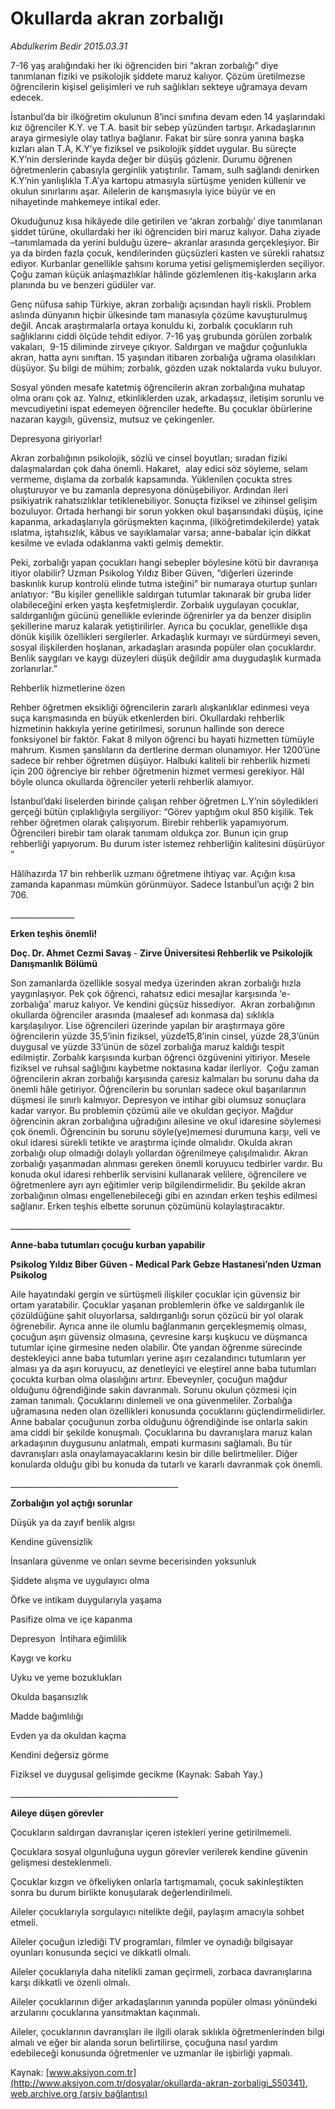 # Okullarda akran zorbalığı

*Abdulkerim Bedir 2015.03.31*

<div class="pNewsDetailMainContent" itemprop="articleBody">
 <p>
  7-16 yaş aralığındaki her iki öğrenciden biri “akran zorbalığı” diye tanımlanan fiziki ve psikolojik şiddete maruz kalıyor. Çözüm üretilmezse öğrencilerin kişisel gelişimleri ve ruh sağlıkları sekteye uğramaya devam edecek.
 </p>
 <p>
  İstanbul’da bir ilköğretim okulunun 8’inci sınıfına devam eden 14 yaşlarındaki kız öğrenciler K.Y. ve T.A. basit bir sebep yüzünden tartışır. Arkadaşlarının araya girmesiyle olay tatlıya bağlanır. Fakat bir süre sonra yanına başka kızları alan T.A, K.Y’ye fiziksel ve psikolojik şiddet uygular. Bu süreçte K.Y’nin derslerinde kayda değer bir düşüş gözlenir. Durumu öğrenen öğretmenlerin çabasıyla gerginlik yatıştırılır. Tamam, sulh sağlandı denirken K.Y’nin yanlışlıkla T.A’ya kartopu atmasıyla sürtüşme yeniden küllenir ve okulun sınırlarını aşar. Ailelerin de karışmasıyla iyice büyür ve en nihayetinde mahkemeye intikal eder.
 </p>
 <p>
  Okuduğunuz kısa hikâyede dile getirilen ve ‘akran zorbalığı’ diye tanımlanan şiddet türüne, okullardaki her iki öğrenciden biri maruz kalıyor. Daha ziyade –tanımlamada da yerini bulduğu üzere– akranlar arasında gerçekleşiyor. Bir ya da birden fazla çocuk, kendilerinden güçsüzleri kasten ve sürekli rahatsız ediyor. Kurbanlar genellikle şahsını koruma yetisi gelişmemişlerden seçiliyor. Çoğu zaman küçük anlaşmazlıklar hâlinde gözlemlenen itiş-kakışların arka planında bu ve benzeri güdüler var.
 </p>
 <p>
  Genç nüfusa sahip Türkiye, akran zorbalığı açısından hayli riskli. Problem aslında dünyanın hiçbir ülkesinde tam manasıyla çözüme kavuşturulmuş değil. Ancak araştırmalarla ortaya konuldu ki, zorbalık çocukların ruh sağlıklarını ciddi ölçüde tehdit ediyor. 7-16 yaş grubunda görülen zorbalık vakaları,  9-15 diliminde zirveye çıkıyor. Saldırgan ve mağdur çoğunlukla akran, hatta aynı sınıftan. 15 yaşından itibaren zorbalığa uğrama olasılıkları düşüyor. Şu bilgi de mühim; zorbalık, gözden uzak noktalarda vuku buluyor.
 </p>
 <p>
  Sosyal yönden mesafe katetmiş öğrencilerin akran zorbalığına muhatap olma oranı çok az. Yalnız, etkinliklerden uzak, arkadaşsız, iletişim sorunlu ve mevcudiyetini ispat edemeyen öğrenciler hedefte. Bu çocuklar öbürlerine nazaran kaygılı, güvensiz, mutsuz ve çekingenler.
 </p>
 <p>
  Depresyona giriyorlar!
 </p>
 <p>
  Akran zorbalığının psikolojik, sözlü ve cinsel boyutları; sıradan fiziki dalaşmalardan çok daha önemli. Hakaret,  alay edici söz söyleme, selam vermeme, dışlama da zorbalık kapsamında. Yüklenilen çocukta stres oluşturuyor ve bu zamanla depresyona dönüşebiliyor. Ardından ileri psikiyatrik rahatsızlıklar tetiklenebiliyor. Sonuçta fiziksel ve zihinsel gelişim bozuluyor. Ortada herhangi bir sorun yokken okul başarısındaki düşüş, içine kapanma, arkadaşlarıyla görüşmekten kaçınma, (ilköğretimdekilerde) yatak ıslatma, iştahsızlık, kâbus ve sayıklamalar varsa; anne-babalar için dikkat kesilme ve evlada odaklanma vakti gelmiş demektir.
 </p>
 <p>
  Peki, zorbalığı yapan çocukları hangi sebepler böylesine kötü bir davranışa itiyor olabilir? Uzman Psikolog Yıldız Biber Güven, “diğerleri üzerinde baskınlık kurup kontrolü elinde tutma isteğini” bir numaraya oturtup şunları anlatıyor: “Bu kişiler genellikle saldırgan tutumlar takınarak bir gruba lider olabileceğini erken yaşta keşfetmişlerdir. Zorbalık uygulayan çocuklar, saldırganlığın gücünü genellikle evlerinde öğrenirler ya da benzer disiplin şekillerine maruz kalarak yetiştirilirler. Ayrıca bu çocuklar, genellikle dışa dönük kişilik özellikleri sergilerler. Arkadaşlık kurmayı ve sürdürmeyi seven, sosyal ilişkilerden hoşlanan, arkadaşları arasında popüler olan çocuklardır. Benlik saygıları ve kaygı düzeyleri düşük değildir ama duygudaşlık kurmada zorlanırlar.”
 </p>
 <p>
  Rehberlik hizmetlerine özen
 </p>
 <p>
  Rehber öğretmen eksikliği öğrencilerin zararlı alışkanlıklar edinmesi veya suça karışmasında en büyük etkenlerden biri. Okullardaki rehberlik hizmetinin hakkıyla yerine getirilmesi, sorunun hallinde son derece fonksiyonel bir faktör. Fakat 8 milyon öğrenci bu hayati hizmetten tümüyle mahrum. Kısmen şanslıların da dertlerine derman olunamıyor. Her 1200’üne sadece bir rehber öğretmen düşüyor. Halbuki kaliteli bir rehberlik hizmeti için 200 öğrenciye bir rehber öğretmenin hizmet vermesi gerekiyor. Hâl böyle olunca okullarda öğrenciler yeterli rehberlik alamıyor.
 </p>
 <p>
  İstanbul’daki liselerden birinde çalışan rehber öğretmen L.Y’nin söyledikleri gerçeği bütün çıplaklığıyla sergiliyor: “Görev yaptığım okul 850 kişilik. Tek rehber öğretmen olarak çalışıyorum. Birebir rehberlik yapamıyorum. Öğrencileri birebir tam olarak tanımam oldukça zor. Bunun için grup rehberliği yapıyorum. Bu durum ister istemez rehberliğin kalitesini düşürüyor ”
 </p>
 <p>
  Hâlihazırda 17 bin rehberlik uzmanı öğretmene ihtiyaç var. Açığın kısa zamanda kapanması mümkün görünmüyor. Sadece İstanbul’un açığı 2 bin 706.
 </p>
 <p>
  ________________
 </p>
 <p>
  <strong>
   Erken teşhis önemli!
  </strong>
 </p>
 <p>
  <strong>
   Doç. Dr. Ahmet Cezmi Savaş
  </strong>
  -
  <strong>
   Zirve Üniversitesi Rehberlik ve Psikolojik Danışmanlık Bölümü
  </strong>
 </p>
 <p>
  Son zamanlarda özellikle sosyal medya üzerinden akran zorbalığı hızla yaygınlaşıyor. Pek çok öğrenci, rahatsız edici mesajlar karşısında ‘e-zorbalığa’ maruz kalıyor. Ve kendini güçsüz hissediyor.  Akran zorbalığının okullarda öğrenciler arasında (maalesef adı konmasa da) sıklıkla karşılaşılıyor. Lise öğrencileri üzerinde yapılan bir araştırmaya göre öğrencilerin yüzde 35,5’inin fiziksel, yüzde15,8’inin cinsel, yüzde 28,3’ünün duygusal ve yüzde 33’ünün de sözel zorbalığa maruz kaldığı tespit edilmiştir. Zorbalık karşısında kurban öğrenci özgüvenini yitiriyor. Mesele fiziksel ve ruhsal sağlığını kaybetme noktasına kadar ilerliyor.  Çoğu zaman öğrencilerin akran zorbalığı karşısında çaresiz kalmaları bu sorunu daha da önemli hâle getiriyor. Öğrencilerin bu sorunları sadece okul başarılarının düşmesi ile sınırlı kalmıyor. Depresyon ve intihar gibi olumsuz sonuçlara kadar varıyor. Bu problemin çözümü aile ve okuldan geçiyor. Mağdur öğrencinin akran zorbalığına uğradığını ailesine ve okul idaresine söylemesi çok önemli. Öğrencinin bu sorunu söyle(ye)memesi durumuna karşı, veli ve okul idaresi sürekli tetikte ve araştırma içinde olmalıdır. Okulda akran zorbalığı olup olmadığı dolaylı yollardan öğrenilmeye çalışılmalıdır. Akran zorbalığı yaşanmadan alınması gereken önemli koruyucu tedbirler vardır. Bu konuda okul idaresi rehberlik servisini kullanarak velilere, öğrencilere ve öğretmenlere ayrı ayrı eğitimler verip bilgilendirmelidir. Bu şekilde akran zorbalığının olması engellenebileceği gibi en azından erken teşhis edilmesi sağlanır. Erken teşhis elbette sorunun çözümünü kolaylaştıracaktır.
 </p>
 <p>
  ______________________________
 </p>
 <p>
  <strong>
   Anne-baba tutumları çocuğu kurban yapabilir
  </strong>
 </p>
 <p>
  <strong>
   Psikolog Yıldız Biber Güven
  </strong>
  <strong>
   - Medical Park Gebze Hastanesi’nden Uzman Psikolog
  </strong>
 </p>
 <p>
  Aile hayatındaki gergin ve sürtüşmeli ilişkiler çocuklar için güvensiz bir ortam yaratabilir. Çocuklar yaşanan problemlerin öfke ve saldırganlık ile çözüldüğüne şahit oluyorlarsa, saldırganlığı sorun çözücü bir yol olarak öğrenebilir. Ayrıca anne ile olumlu bağlanmanın gerçekleşmemiş olması, çocuğun aşırı güvensiz olmasına, çevresine karşı kuşkucu ve düşmanca tutumlar içine girmesine neden olabilir. Öte yandan öğrenme sürecinde destekleyici anne baba tutumları yerine aşırı cezalandırıcı tutumların yer alması ya da aşırı koruyucu, az denetleyici ve eleştirel anne baba tutumları çocukta kurban olma olasılığını artırır. Ebeveynler, çocuğun mağdur olduğunu öğrendiğinde sakin davranmalı. Sorunu okulun çözmesi için zaman tanımalı. Çocuklarını dinlemeli ve ona güvenmeliler. Zorbalığa uğramasına neden olan özellikleri konusunda çocuklarını güçlendirmelidirler. Anne babalar çocuğunun zorba olduğunu öğrendiğinde ise onlarla sakin ama ciddi bir şekilde konuşmalı. Çocuklarına bu davranışlara maruz kalan arkadaşının duygusunu anlatmalı, empati kurmasını sağlamalı. Bu tür davranışları asla onaylamayacaklarını kesin bir dille belirtmeliler. Diğer konularda olduğu gibi bu konuda da tutarlı ve kararlı davranmak çok önemli.
 </p>
 <p>
  __________________________________________
 </p>
 <p>
  <strong>
   Zorbalığın yol açtığı sorunlar
  </strong>
 </p>
 <p>
  Düşük ya da zayıf benlik algısı
 </p>
 <p>
  Kendine güvensizlik
 </p>
 <p>
  İnsanlara güvenme ve onları sevme becerisinden yoksunluk
 </p>
 <p>
  Şiddete alışma ve uygulayıcı olma
 </p>
 <p>
  Öfke ve intikam duygularıyla yaşama
 </p>
 <p>
  Pasifize olma ve içe kapanma
 </p>
 <p>
  Depresyon  İntihara eğimlilik
 </p>
 <p>
  Kaygı ve korku
 </p>
 <p>
  Uyku ve yeme bozuklukları
 </p>
 <p>
  Okulda başarısızlık
 </p>
 <p>
  Madde bağımlılığı
 </p>
 <p>
  Evden ya da okuldan kaçma
 </p>
 <p>
  Kendini değersiz görme
 </p>
 <p>
  Fiziksel ve duygusal gelişimde gecikme (Kaynak: Sabah Yay.)
 </p>
 <p>
  __________________________________________
 </p>
 <p>
  <strong>
   Aileye düşen görevler
  </strong>
 </p>
 <p>
  Çocukların saldırgan davranışlar içeren istekleri yerine getirilmemeli.
 </p>
 <p>
  Çocuklara sosyal olgunluğuna uygun görevler verilerek kendine güvenin gelişmesi desteklenmeli.
 </p>
 <p>
  Çocuklar kızgın ve öfkeliyken onlarla tartışmamalı, çocuk sakinleştikten sonra bu durum birlikte konuşularak değerlendirilmeli.
 </p>
 <p>
  Aileler çocuklarıyla sorgulayıcı nitelikte değil, paylaşım amacıyla sohbet etmeli.
 </p>
 <p>
  Aileler çocuğun izlediği TV programları, filmler ve oynadığı bilgisayar oyunları konusunda seçici ve dikkatli olmalı.
 </p>
 <p>
  Aileler çocuklarıyla daha nitelikli zaman geçirmeli, zorbaca davranışlarına karşı dikkatli ve özenli olmalı.
 </p>
 <p>
  Aileler çocuklarının diğer arkadaşlarının yanında popüler olması yönündeki arzularını çocuklarına yansıtmaktan kaçınmalı.
 </p>
 <p>
  Aileler, çocuklarının davranışları ile ilgili olarak sıklıkla öğretmenlerinden bilgi almalı ve eğer bir alanda sorun belirtilirse, çocuğuna nasıl yardım edebileceği konusunda öğretmenler ve uzmanlar ile işbirliği yapmalı.
 </p>
</div>


Kaynak: [www.aksiyon.com.tr](http://www.aksiyon.com.tr/dosyalar/okullarda-akran-zorbaligi_550341), [web.archive.org (arşiv bağlantısı)](http://web.archive.org/web/20150706173321/http://www.aksiyon.com.tr/dosyalar/okullarda-akran-zorbaligi_550341)
